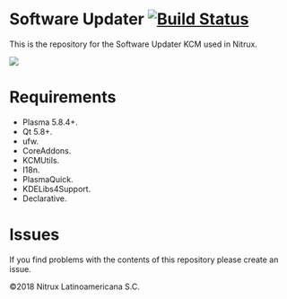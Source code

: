 # Software Updater [![Build Status](https://travis-ci.org/nomad-desktop/nx-software-updaterfeel.svg?branch=master)](https://travis-ci.org/nomad-desktop/nx-software-updater)

This is the repository for the Software Updater KCM used in Nitrux.

![](https://i.imgur.com/4DyGF0d.png)

# Requirements
- Plasma 5.8.4+.
- Qt 5.8+.
- ufw.
- CoreAddons.
- KCMUtils.
- I18n.
- PlasmaQuick.
- KDELibs4Support.
- Declarative.

# Issues
If you find problems with the contents of this repository please create an issue.

©2018 Nitrux Latinoamericana S.C.
